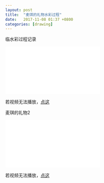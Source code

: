 ```yaml
---
layout: post
title:  "麦琪的礼物水彩过程"
date:   2017-11-08 01:37 +0800
categories: [drawing]
---
```


临水彩过程记录

<div class="video">
  <iframe src="//player.bilibili.com/player.html?aid=28356769&cid=49045858&page=1" scrolling="no" border="0" frameborder="no" framespacing="0" allowfullscreen="true"> </iframe>
</div>

 若视频无法播放，[点这](https://www.bilibili.com/video/av28356769)





麦琪的礼物2

<div class="video">
  <iframe src="//player.bilibili.com/player.html?aid=28356869&cid=49047747&page=1" scrolling="no" border="0" frameborder="no" framespacing="0" allowfullscreen="true"> </iframe>
</div>

若视频无法播放，[点这](https://www.bilibili.com/video/av28356869)




